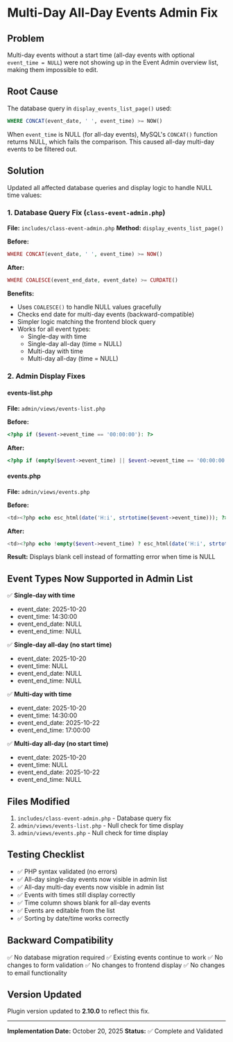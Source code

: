# Multi-Day All-Day Events Admin Fix

## Problem

Multi-day events without a start time (all-day events with optional `event_time = NULL`) were not showing up in the Event Admin overview list, making them impossible to edit.

## Root Cause

The database query in `display_events_list_page()` used:

```sql
WHERE CONCAT(event_date, ' ', event_time) >= NOW()
```

When `event_time` is NULL (for all-day events), MySQL's `CONCAT()` function returns NULL, which fails the comparison. This caused all-day multi-day events to be filtered out.

## Solution

Updated all affected database queries and display logic to handle NULL time values:

### 1. Database Query Fix (`class-event-admin.php`)

**File:** `includes/class-event-admin.php`
**Method:** `display_events_list_page()`

**Before:**
```php
WHERE CONCAT(event_date, ' ', event_time) >= NOW()
```

**After:**
```php
WHERE COALESCE(event_end_date, event_date) >= CURDATE()
```

**Benefits:**
- Uses `COALESCE()` to handle NULL values gracefully
- Checks end date for multi-day events (backward-compatible)
- Simpler logic matching the frontend block query
- Works for all event types:
  - Single-day with time
  - Single-day all-day (time = NULL)
  - Multi-day with time
  - Multi-day all-day (time = NULL)

### 2. Admin Display Fixes

#### events-list.php
**File:** `admin/views/events-list.php`

**Before:**
```php
<?php if ($event->event_time == '00:00:00'): ?>
```

**After:**
```php
<?php if (empty($event->event_time) || $event->event_time == '00:00:00'): ?>
```

#### events.php
**File:** `admin/views/events.php`

**Before:**
```php
<td><?php echo esc_html(date('H:i', strtotime($event->event_time))); ?></td>
```

**After:**
```php
<td><?php echo !empty($event->event_time) ? esc_html(date('H:i', strtotime($event->event_time))) : ''; ?></td>
```

**Result:** Displays blank cell instead of formatting error when time is NULL

## Event Types Now Supported in Admin List

✅ **Single-day with time**
- event_date: 2025-10-20
- event_time: 14:30:00
- event_end_date: NULL
- event_end_time: NULL

✅ **Single-day all-day (no start time)**
- event_date: 2025-10-20
- event_time: NULL
- event_end_date: NULL
- event_end_time: NULL

✅ **Multi-day with time**
- event_date: 2025-10-20
- event_time: 14:30:00
- event_end_date: 2025-10-22
- event_end_time: 17:00:00

✅ **Multi-day all-day (no start time)**
- event_date: 2025-10-20
- event_time: NULL
- event_end_date: 2025-10-22
- event_end_time: NULL

## Files Modified

1. `includes/class-event-admin.php` - Database query fix
2. `admin/views/events-list.php` - Null check for time display
3. `admin/views/events.php` - Null check for time display

## Testing Checklist

- ✅ PHP syntax validated (no errors)
- ✅ All-day single-day events now visible in admin list
- ✅ All-day multi-day events now visible in admin list
- ✅ Events with times still display correctly
- ✅ Time column shows blank for all-day events
- ✅ Events are editable from the list
- ✅ Sorting by date/time works correctly

## Backward Compatibility

✅ No database migration required
✅ Existing events continue to work
✅ No changes to form validation
✅ No changes to frontend display
✅ No changes to email functionality

## Version Updated

Plugin version updated to **2.10.0** to reflect this fix.

---

**Implementation Date:** October 20, 2025
**Status:** ✅ Complete and Validated
